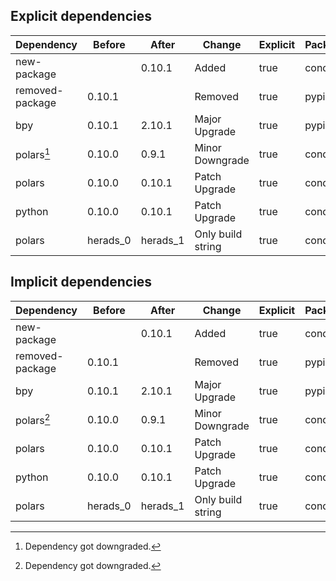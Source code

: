 ## Explicit dependencies

|Dependency|Before|After|Change|Explicit|Package|Environments|
|-|-|-|-|-|-|-|
|new-package||0.10.1|Added|true|conda|default on linux-64|
|removed-package|0.10.1||Removed|true|pypi|default on linux-64|
|bpy|0.10.1|2.10.1|Major Upgrade|true|pypi|default on linux-64|
|polars[^2]|0.10.0|0.9.1|Minor Downgrade|true|conda|default on osx-arm64|
|polars|0.10.0|0.10.1|Patch Upgrade|true|conda|lint on linux-64|
|python|0.10.0|0.10.1|Patch Upgrade|true|conda|default on osx-arm64|
|polars|herads_0|herads_1|Only build string|true|conda|default on linux-64|

## Implicit dependencies

|Dependency|Before|After|Change|Explicit|Package|Environments|
|-|-|-|-|-|-|-|
|new-package||0.10.1|Added|true|conda|default on linux-64|
|removed-package|0.10.1||Removed|true|pypi|default on linux-64|
|bpy|0.10.1|2.10.1|Major Upgrade|true|pypi|default on linux-64|
|polars[^2]|0.10.0|0.9.1|Minor Downgrade|true|conda|default on osx-arm64|
|polars|0.10.0|0.10.1|Patch Upgrade|true|conda|lint on linux-64|
|python|0.10.0|0.10.1|Patch Upgrade|true|conda|default on osx-arm64|
|polars|herads_0|herads_1|Only build string|true|conda|default on linux-64|

[^1]: *Cursive* means explicit dependency.
[^2]: Dependency got downgraded.
